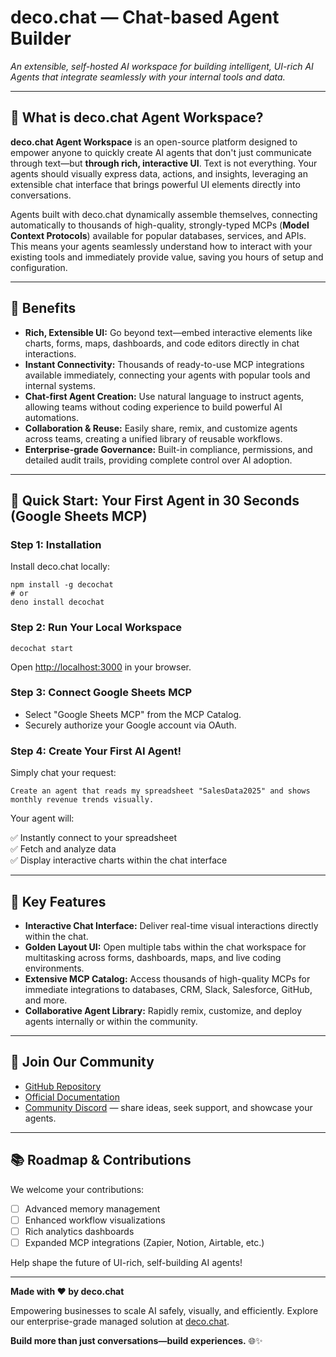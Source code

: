 # deco.chat — Chat-based Agent Builder 

_An extensible, self-hosted AI workspace for building intelligent, UI-rich AI Agents that integrate seamlessly with your internal tools and data._

---

## 🎯 What is deco.chat Agent Workspace?

**deco.chat Agent Workspace** is an open-source platform designed to empower anyone to quickly create AI agents that don't just communicate through text—but **through rich, interactive UI**. Text is not everything. Your agents should visually express data, actions, and insights, leveraging an extensible chat interface that brings powerful UI elements directly into conversations.

Agents built with deco.chat dynamically assemble themselves, connecting automatically to thousands of high-quality, strongly-typed MCPs (**Model Context Protocols**) available for popular databases, services, and APIs. This means your agents seamlessly understand how to interact with your existing tools and immediately provide value, saving you hours of setup and configuration.

---

## 🌟 Benefits

- **Rich, Extensible UI:** Go beyond text—embed interactive elements like charts, forms, maps, dashboards, and code editors directly in chat interactions.
- **Instant Connectivity:** Thousands of ready-to-use MCP integrations available immediately, connecting your agents with popular tools and internal systems.
- **Chat-first Agent Creation:** Use natural language to instruct agents, allowing teams without coding experience to build powerful AI automations.
- **Collaboration & Reuse:** Easily share, remix, and customize agents across teams, creating a unified library of reusable workflows.
- **Enterprise-grade Governance:** Built-in compliance, permissions, and detailed audit trails, providing complete control over AI adoption.

---

## 🚀 Quick Start: Your First Agent in 30 Seconds (Google Sheets MCP)

### Step 1: Installation

Install deco.chat locally:

```
npm install -g decochat
# or
deno install decochat
```

### Step 2: Run Your Local Workspace

```
decochat start
```

Open [http://localhost:3000](http://localhost:3000) in your browser.

### Step 3: Connect Google Sheets MCP

- Select "Google Sheets MCP" from the MCP Catalog.
- Securely authorize your Google account via OAuth.

### Step 4: Create Your First AI Agent!

Simply chat your request:

```
Create an agent that reads my spreadsheet "SalesData2025" and shows monthly revenue trends visually.
```

Your agent will:

✅ Instantly connect to your spreadsheet  
✅ Fetch and analyze data  
✅ Display interactive charts within the chat interface

---

## 🧩 Key Features

- **Interactive Chat Interface:** Deliver real-time visual interactions directly within the chat.
- **Golden Layout UI:** Open multiple tabs within the chat workspace for multitasking across forms, dashboards, maps, and live coding environments.
- **Extensive MCP Catalog:** Access thousands of high-quality MCPs for immediate integrations to databases, CRM, Slack, Salesforce, GitHub, and more.
- **Collaborative Agent Library:** Rapidly remix, customize, and deploy agents internally or within the community.

---

## 🔗 Join Our Community

- [GitHub Repository](https://github.com/deco-cx/chat)
- [Official Documentation](https://docs.deco.chat)
- [Community Discord](https://deco.cx/discord) — share ideas, seek support, and showcase your agents.

---

## 📚 Roadmap & Contributions

We welcome your contributions:

- [ ] Advanced memory management
- [ ] Enhanced workflow visualizations
- [ ] Rich analytics dashboards
- [ ] Expanded MCP integrations (Zapier, Notion, Airtable, etc.)

Help shape the future of UI-rich, self-building AI agents!

---

**Made with ❤️ by deco.chat**

Empowering businesses to scale AI safely, visually, and efficiently. Explore our enterprise-grade managed solution at [deco.chat](https://deco.chat).

**Build more than just conversations—build experiences.** 🌐✨

